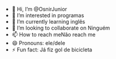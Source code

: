 - 👋 Hi, I’m @OsnirJunior
- 👀 I’m interested in programas
- 🌱 I’m currently learning inglês
- 💞️ I’m looking to collaborate on Ninguém
- 📫 How to reach meNão reach me
- 😄 Pronouns: ele/dele
- ⚡ Fun fact: Já fiz gol de bicicleta

<!---
OsnirJunior/OsnirJunior is a ✨ special ✨ repository because its `README.md` (this file) appears on your GitHub profile.
You can click the Preview link to take a look at your changes.
--->
